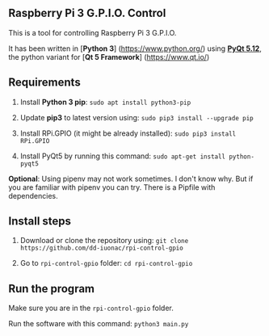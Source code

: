 ## Raspberry Pi 3 G.P.I.O. Control
This is a tool for controlling Raspberry Pi 3 G.P.I.O.

It has been written in [**Python 3**] (https://www.python.org/) using [**PyQt 5.12**](https://www.riverbankcomputing.com/static/Docs/PyQt5/), the python variant for [**Qt 5 Framework**] (https://www.qt.io/)

## Requirements
1. Install **Python 3 pip**:
`sudo apt install python3-pip`

2. Update **pip3** to latest version using:
`sudo pip3 install --upgrade pip`

3. Install RPi.GPIO (it might be already installed):
    `sudo pip3 install RPi.GPIO`

4. Install PyQt5 by running this command:
`sudo apt-get install python-pyqt5`


**Optional**: Using pipenv may not work sometimes. I don't know why. But if you are familiar with pipenv you can try. There is a Pipfile with dependencies.

## Install steps
1. Download or clone the repository using:
`git clone https://github.com/dd-iuonac/rpi-control-gpio`

2. Go to `rpi-control-gpio` folder:
`cd rpi-control-gpio`

## Run the program
Make sure you are in the `rpi-control-gpio` folder.

Run the software with this command:
    `python3 main.py`
